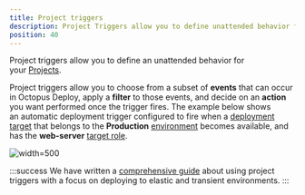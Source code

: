 ```yaml
---
title: Project triggers
description: Project Triggers allow you to define unattended behavior for your project such as automatically deploying a release to an environment.
position: 40
---
```


Project triggers allow you to define an unattended behavior for your [Projects](/docs/projects/index.md).

Project triggers allow you to choose from a subset of **events** that can occur in Octopus Deploy, apply a **filter** to those events, and decide on an **action** you want performed once the trigger fires. The example below shows an automatic deployment trigger configured to fire when a [deployment target](/docs/infrastructure/index.md) that belongs to the **Production** [environment](/docs/infrastructure/environments/index.md) becomes available, and has the **web-server** [target role](/docs/infrastructure/deployment-targets/index.md#target-roles).

![](images/octopus-triggers-diagram.png "width=500")

:::success
We have written a [comprehensive guide](/docs/deployment-patterns/elastic-and-transient-environments/index.md) about using project triggers with a focus on deploying to elastic and transient environments.
:::
